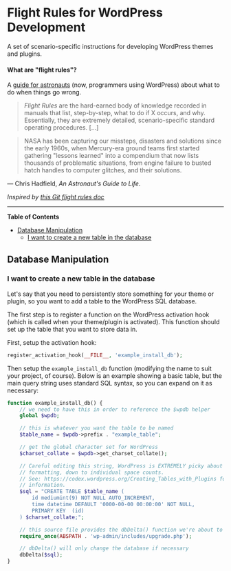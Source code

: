 # Flight Rules for WordPress Development

A set of scenario-specific instructions for developing WordPress themes and
plugins.

#### What are "flight rules"?

A [guide for astronauts](http://www.jsc.nasa.gov/news/columbia/fr_generic.pdf) (now, programmers using WordPress) about what to do when things go wrong.

>  *Flight Rules* are the hard-earned body of knowledge recorded in manuals that list, step-by-step, what to do if X occurs, and why. Essentially, they are extremely detailed, scenario-specific standard operating procedures. [...]

> NASA has been capturing our missteps, disasters and solutions since the early 1960s, when Mercury-era ground teams first started gathering "lessons learned" into a compendium that now lists thousands of problematic situations, from engine failure to busted hatch handles to computer glitches, and their solutions.

&mdash; Chris Hadfield, *An Astronaut's Guide to Life*.

*Inspired by [this Git flight rules doc](https://github.com/k88hudson/git-flight-rules)*

---

**Table of Contents**

  - [Database Manipulation](#database-manipulation)
    - [I want to create a new table in the database](#i-want-to-create-a-new-table-in-the-database)

## Database Manipulation

### I want to create a new table in the database

Let's say that you need to persistently store something for your theme or
plugin, so you want to add a table to the WordPress SQL database.

The first step is to register a function on the WordPress activation hook
(which is called when your theme/plugin is activated). This function should
set up the table that you want to store data in.

First, setup the activation hook:

```PHP
register_activation_hook(__FILE__, 'example_install_db');
```

Then setup the `example_install_db` function (modifying the name to suit your
project, of course). Below is an example showing a basic table, but the main
query string uses standard SQL syntax, so you can expand on it as necessary:

```PHP
function example_install_db() {
    // we need to have this in order to reference the $wpdb helper
    global $wpdb;

    // this is whatever you want the table to be named
    $table_name = $wpdb->prefix . "example_table";

    // get the global character set for WordPress
    $charset_collate = $wpdb->get_charset_collate();

    // Careful editing this string, WordPress is EXTREMELY picky about
    // formatting, down to individual space counts.
    // See: https://codex.wordpress.org/Creating_Tables_with_Plugins for more
    // information.
    $sql = "CREATE TABLE $table_name (
        id mediumint(9) NOT NULL AUTO_INCREMENT,
        time datetime DEFAULT '0000-00-00 00:00:00' NOT NULL,
        PRIMARY KEY  (id)
    ) $charset_collate;";

    // this source file provides the dbDelta() function we're about to use
    require_once(ABSPATH . 'wp-admin/includes/upgrade.php');

    // dbDelta() will only change the database if necessary
    dbDelta($sql);
}
```
